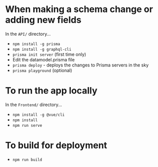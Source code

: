# When making a schema change or adding new fields

In the `API/` directory...

- `npm install -g prisma`
- `npm install -g graphql-cli`
- `prisma init server` (first time only)
- Edit the datamodel.prisma file
- `prisma deploy` - deploys the changes to Prisma servers in the sky
- `prisma playground` (optional)

# To run the app locally

In the `Frontend/` directory...

- `npm install -g @vue/cli`
- `npm install`
- `npm run serve`

# To build for deployment

- `npm run build`
